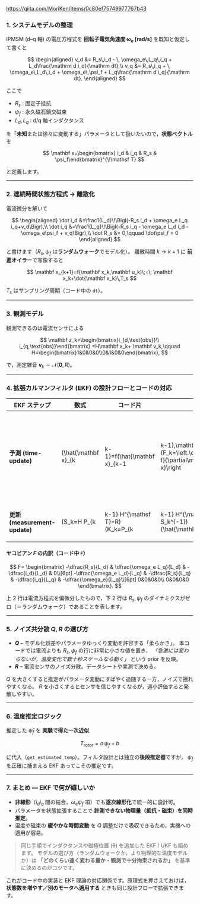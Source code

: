 https://qiita.com/MoriKen/items/0c80ef75749977767b43

### 1. システムモデルの整理

IPMSM (d–q 軸) の電圧方程式を **回転子電気角速度 ω<sub>e</sub> \[rad/s]** を既知と仮定して書くと

$$
\begin{aligned}
v_d &= R_s\,i_d - \, \omega_e\,L_q\,i_q + L_d\frac{\mathrm d i_d}{\mathrm dt},\\
v_q &= R_s\,i_q + \, \omega_e\,L_d\,i_d + \omega_e\,\psi_f + L_q\frac{\mathrm d i_q}{\mathrm dt}.
\end{aligned}
$$

ここで

* $R_s$ : 固定子抵抗
* $\psi_f$ : 永久磁石鎖交磁束
* $L_d,L_q$ : d/q 軸インダクタンス

を「**未知**または徐々に変動する」パラメータとして扱いたいので，**状態ベクトル**を

$$
\mathbf x=\begin{bmatrix} i_d & i_q & R_s & \psi_f\end{bmatrix}^{\!\mathsf T}
$$

と定義します。

---

### 2. 連続時間状態方程式 → 離散化

電流微分を解いて

$$
\begin{aligned}
\dot i_d &=\frac1{L_d}\!\Bigl(-R_s i_d + \omega_e L_q i_q+v_d\Bigr),\\
\dot i_q &=\frac1{L_q}\!\Bigl(-R_s i_q - \omega_e L_d i_d - \omega_e\psi_f + v_q\Bigr),\\
\dot R_s &= 0,\qquad
\dot\psi_f = 0
\end{aligned}
$$

と書けます（$R_s,\,\psi_f$ は**ランダムウォーク**でモデル化）。
離散時間 $k\to k+1$ に **前進オイラー**で写像すると

$$
\mathbf x_{k+1}=f(\mathbf x_k,\mathbf u_k)\;=\;
\mathbf x_k+\dot{\mathbf x_k}\,T_s
$$

$T_s$ はサンプリング周期（コード中の `dt`）。

---

### 3. 観測モデル

観測できるのは電流センサによる

$$
\mathbf z_k=\begin{bmatrix}i_{d,\text{obs}}\\ i_{q,\text{obs}}\end{bmatrix}
=H\mathbf x_k+ \mathbf v_k,\qquad
H=\begin{bmatrix}1&0&0&0\\0&1&0&0\end{bmatrix},
$$

で，測定雑音 $\mathbf v_k\sim\mathcal N(\mathbf 0,R)$。

---

### 4. 拡張カルマンフィルタ (EKF) の設計フローとコードの対応

| EKF ステップ                    | 数式                   | コード片                                 |                                                                                    |                         |                                             |                   |                          |                                                                                                            |                                                            |
| --------------------------- | -------------------- | ------------------------------------ | ---------------------------------------------------------------------------------- | ----------------------- | ------------------------------------------- | ----------------- | ------------------------ | ---------------------------------------------------------------------------------------------------------- | ---------------------------------------------------------- |
| **予測 (time-update)**        | (\hat{\mathbf x}\_{k | k-1}=f(\hat{\mathbf x}\_{k-1         | k-1},\mathbf u\_{k-1}))<br>(F\_k=\left.\dfrac{\partial f}{\partial\mathbf x}\right | *{\hat{\mathbf x}*{k-1  | k-1}})<br>(P\_{k                            | k-1}=F\_k P\_{k-1 | k-1} F\_k^{\mathsf T}+Q) | `predict()` 内：<br> \* `x_dot` が $f$<br> \* `F` がヤコビアン，`F_k = I+F⋅dt`<br> \* `self.P = F_k @ P @ F_k.T + Q` |                                                            |
| **更新 (measurement-update)** | (S\_k=H P\_{k        | k-1} H^{\mathsf T}+R)<br>(K\_k=P\_{k | k-1} H^{\mathsf T} S\_k^{-1})<br>(\hat{\mathbf x}\_{k                              | k}= \hat{\mathbf x}\_{k | k-1}+K\_k(\mathbf z\_k-H\hat{\mathbf x}\_{k | k-1}))<br>(P\_{k  | k}=(I-K\_k H)P\_{k       | k-1})                                                                                                      | `update()` 内：<br> \* `S`, `K`, `y`, `self.x_hat`, `self.P` |

#### ヤコビアン $F$ の内訳（コード中 `F`）

$$
F=
\begin{bmatrix}
-\dfrac{R_s}{L_d} & \dfrac{\omega_e L_q}{L_d} & -\dfrac{i_d}{L_d} & 0\\[6pt]
-\dfrac{\omega_e L_d}{L_q} & -\dfrac{R_s}{L_q} & -\dfrac{i_q}{L_q} & -\dfrac{\omega_e}{L_q}\\[6pt]
0&0&0&0\\
0&0&0&0
\end{bmatrix}.
$$

上 2 行は電流方程式を偏微分したもので，下 2 行は $R_s,\,\psi_f$ のダイナミクスがゼロ（＝ランダムウォーク）であることを表します。

---

### 5. ノイズ共分散 $Q,\,R$ の選び方

* **$Q$** – モデル化誤差やパラメータゆっくり変動を許容する「柔らかさ」。
  本コードでは電流よりも $R_s,\,\psi_f$ の行に非常に小さな値を置き，
  *「急激には変わらないが，温度変化で数十秒スケールなら動く」* という prior を反映。
* **$R$** – 電流センサのノイズ分散。データシートや実測で決める。

$Q$ を大きくすると推定がパラメータ変動にすばやく追随する一方，ノイズで揺れやすくなる。
$R$ を小さくするとセンサを信じやすくなるが，過小評価すると発散しやすい。

---

### 6. 温度推定ロジック

推定した $\hat\psi_f$ を **実験で得た一次近似**

$$
T_{\text{rotor}} = a\,\psi_f + b
$$

に代入（`get_estimated_temp`）。フィルタ設計とは独立の**後段推定器**ですが，
$\psi_f$ を正確に捕まえる EKF あってこその推定です。

---

### 7. まとめ ― EKF で何が嬉しいか

* **非線形**（$i_d i_q$ 間の結合，$\omega_e \psi_f$ 項）でも**逐次線形化**で統一的に設計可。
* パラメータを状態拡張することで **計測できない物理量（抵抗・磁束）を同時推定**。
* 温度や磁束の **緩やかな時間変動** を $Q$ 調整だけで吸収できるため，実機への適用が容易。

> 同じ手順でインダクタンスや磁極位置 (θ) を追加した EKF / UKF も組めます。
> モデルの選び方（ランダムウォークか，より物理的な温度モデルか）は
> **「どのくらい速く変わる量か・観測で十分拘束されるか」** を基準に決めるのがコツです。

これがコード中の実装と EKF 理論の対応関係です。原理式を押さえておけば，
**状態数を増やす／別のモータへ適用する** ときも同じ設計フローで拡張できます。
